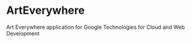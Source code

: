 ArtEverywhere
=============

Art Everywhere application for Google Technologies for Cloud and Web Development

